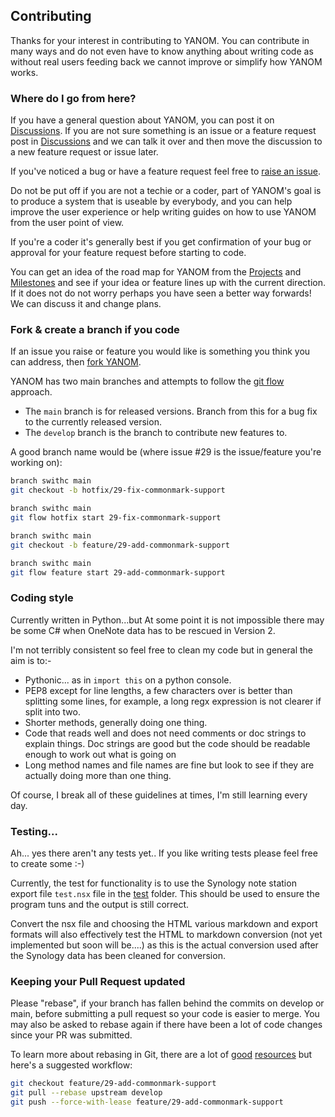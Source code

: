 ## Contributing

Thanks for your interest in contributing to YANOM.  You can contribute in many ways and do not even have to know anything about writing code as without real users feeding back we cannot improve or simplify how YANOM works.

### Where do I go from here?

If you have a general question about YANOM, you can post it on [Discussions].  If you are not sure something is an issue or a feature request post in [Discussions] and we can talk it over and then move the discussion to a new feature request or issue later.

If you've noticed a bug or have a feature request feel free to [raise an issue][new issue].  

Do not be put off if you are not a techie or a coder, part of YANOM's goal is to produce a system that is useable by everybody, and you can help improve the user experience or help writing guides on how to use YANOM from the user point of view.

If you're a coder it's generally best if you get confirmation of your bug or approval for your feature request before starting to code.

You can get an idea of the road map for YANOM from the [Projects] and [Milestones] and see if your idea or feature lines up with the current direction.  If it does not do not worry perhaps you have seen a better way forwards!  We can discuss it and change plans.

### Fork & create a branch if you code

If an issue you raise or feature you would like is something you think you can address, then [fork YANOM].

YANOM has two main branches and attempts to follow the [git flow](https://nvie.com/posts/a-successful-git-branching-model/) approach.  
- The ```main``` branch is for released versions.  Branch from this for a bug fix to the currently released version.
- The ```develop``` branch is the branch to contribute new features to.

A good branch name would be (where issue #29 is the issue/feature you're working on):

```sh
branch swithc main
git checkout -b hotfix/29-fix-commonmark-support
```

```sh
branch swithc main
git flow hotfix start 29-fix-commonmark-support
```

```sh
branch swithc main
git checkout -b feature/29-add-commonmark-support
```

```sh
branch swithc main
git flow feature start 29-add-commonmark-support
```

### Coding style
Currently written in Python...but At some point it is not impossible there may be some C# when OneNote data has to be rescued in Version 2.

I'm not terribly consistent so feel free to clean my code but in general the aim is to:-
- Pythonic... as in  ```import this``` on a python console.
- PEP8 except for line lengths, a few characters over is better than splitting some lines, for example, a long regx expression is not clearer if split into two.
- Shorter methods, generally doing one thing.
- Code that reads well and does not need comments or doc strings to explain things.  Doc strings are good but the code should be readable enough to work out what is going on
- Long method names and file names are fine but look to see if they are actually doing more than one thing.

Of course, I break all of these guidelines at times, I'm still learning every day.

### Testing...

Ah... yes there aren't any tests yet..  If you like writing tests please feel free to create some :-) 

Currently, the test for functionality is to use the Synology note station export file ```test.nsx``` file in the [test](../test) folder.  This should be used to ensure the program tuns and the output is still correct.

Convert the nsx file and choosing the HTML various markdown and export formats will also effectively test the HTML to markdown conversion (not yet implemented but soon will be....) as this is the actual conversion used after the Synology data has been cleaned for conversion.


### Keeping your Pull Request updated
Please "rebase", if your branch has fallen behind the commits on develop or main, before submitting a pull request so your code is easier to merge.  You may also be asked to rebase again if there have been a lot of code changes since your PR was submitted.

To learn more about rebasing in Git, there are a lot of [good][git rebasing]
[resources][interactive rebase] but here's a suggested workflow:

```sh
git checkout feature/29-add-commonmark-support
git pull --rebase upstream develop
git push --force-with-lease feature/29-add-commonmark-support
```



[new issue]: https://github.com/kevindurston21/YANOM-Note-O-Matic/issues/new/choose
[fork YANOM]: https://help.github.com/articles/fork-a-repo
[make a pull request]: https://help.github.com/articles/creating-a-pull-request
[git rebasing]: http://git-scm.com/book/en/Git-Branching-Rebasing
[interactive rebase]: https://help.github.com/en/github/using-git/about-git-rebase
[Discussions]: https://github.com/kevindurston21/YANOM-Note-O-Matic/discussions
[Projects]: https://github.com/kevindurston21/YANOM-Note-O-Matic/projects
[Milestones]: https://github.com/kevindurston21/YANOM-Note-O-Matic/milestones
[git flow]: https://nvie.com/posts/a-successful-git-branching-model/
